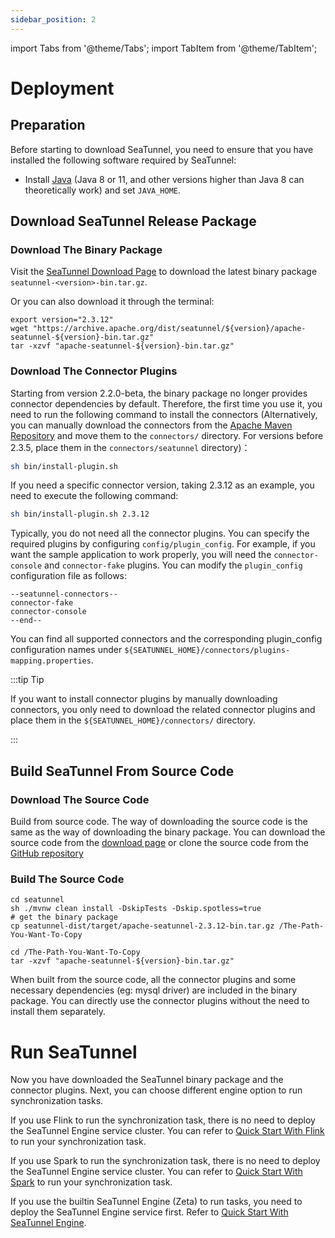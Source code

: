 ```yaml
---
sidebar_position: 2
---
```


import Tabs from '@theme/Tabs';
import TabItem from '@theme/TabItem';

# Deployment

## Preparation

Before starting to download SeaTunnel, you need to ensure that you have installed the following software required by SeaTunnel:

* Install [Java](https://www.java.com/en/download/) (Java 8 or 11, and other versions higher than Java 8 can theoretically work) and set `JAVA_HOME`.

## Download SeaTunnel Release Package

### Download The Binary Package

Visit the [SeaTunnel Download Page](https://seatunnel.apache.org/download) to download the latest binary package `seatunnel-<version>-bin.tar.gz`.

Or you can also download it through the terminal:

```shell
export version="2.3.12"
wget "https://archive.apache.org/dist/seatunnel/${version}/apache-seatunnel-${version}-bin.tar.gz"
tar -xzvf "apache-seatunnel-${version}-bin.tar.gz"
```

### Download The Connector Plugins

Starting from version 2.2.0-beta, the binary package no longer provides connector dependencies by default. Therefore, the first time you use it, you need to run the following command to install the connectors (Alternatively, you can manually download the connectors from the [Apache Maven Repository](https://repo.maven.apache.org/maven2/org/apache/seatunnel/) and move them to the `connectors/` directory. For versions before 2.3.5, place them in the `connectors/seatunnel` directory)：

```bash
sh bin/install-plugin.sh
```

If you need a specific connector version, taking 2.3.12 as an example, you need to execute the following command:

```bash
sh bin/install-plugin.sh 2.3.12
```

Typically, you do not need all the connector plugins. You can specify the required plugins by configuring `config/plugin_config`. For example, if you want the sample application to work properly, you will need the `connector-console` and `connector-fake` plugins. You can modify the `plugin_config` configuration file as follows:

```plugin_config
--seatunnel-connectors--
connector-fake
connector-console
--end--
```

You can find all supported connectors and the corresponding plugin_config configuration names under `${SEATUNNEL_HOME}/connectors/plugins-mapping.properties`.

:::tip Tip

If you want to install connector plugins by manually downloading connectors, you only need to download the related connector plugins and place them in the `${SEATUNNEL_HOME}/connectors/` directory.

:::

## Build SeaTunnel From Source Code

### Download The Source Code

Build from source code. The way of downloading the source code is the same as the way of downloading the binary package.
You can download the source code from the [download page](https://seatunnel.apache.org/download/) or clone the source code from the [GitHub repository](https://github.com/apache/seatunnel/releases)

### Build The Source Code

```shell
cd seatunnel
sh ./mvnw clean install -DskipTests -Dskip.spotless=true
# get the binary package
cp seatunnel-dist/target/apache-seatunnel-2.3.12-bin.tar.gz /The-Path-You-Want-To-Copy

cd /The-Path-You-Want-To-Copy
tar -xzvf "apache-seatunnel-${version}-bin.tar.gz"
```

When built from the source code, all the connector plugins and some necessary dependencies (eg: mysql driver) are included in the binary package. You can directly use the connector plugins without the need to install them separately.

# Run SeaTunnel

Now you have downloaded the SeaTunnel binary package and the connector plugins. Next, you can choose different engine option to run synchronization tasks.

If you use Flink to run the synchronization task, there is no need to deploy the SeaTunnel Engine service cluster. You can refer to [Quick Start With Flink](quick-start-flink.md) to run your synchronization task.

If you use Spark to run the synchronization task, there is no need to deploy the SeaTunnel Engine service cluster. You can refer to [Quick Start With Spark](quick-start-spark.md) to run your synchronization task.

If you use the builtin SeaTunnel Engine (Zeta) to run tasks, you need to deploy the SeaTunnel Engine service first. Refer to [Quick Start With SeaTunnel Engine](quick-start-seatunnel-engine.md).
